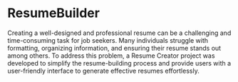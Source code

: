 # ResumeBuilder
Creating a well-designed and professional resume can be a challenging and time-consuming task for job seekers. Many individuals struggle with formatting, organizing information, and ensuring their resume stands out among others. To address this problem, a Resume Creator project was developed to simplify the resume-building process and provide users with a user-friendly interface to generate effective resumes effortlessly.
